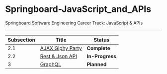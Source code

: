 # Springboard-JavaScript_and_APIs
Springboard Software Engineering Career Track: JavaScript &amp; APIs

---
| Subsection | Title                                        | Status             |
| ---------- | -------------------------------------------- | ------------------ |
| 2.1        | [AJAX Giphy Party](./02_1-AJAX_Giphy_Party/) | <b>Complete</b>    |
| 2.2        | [Rest & Json API](./02_2-Rest_and_JSON_API)  | <b>In-Progress</b> |
| 3          | [GraphQL](./03-GraphQL)                      | <b>Planned</b>     |